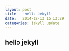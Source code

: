 ```yaml
---
layout: post
title:  "Hello Jekyll"
date:   2014-12-13 15:13:29
categories: jekyll update
---
```


## hello jekyll
